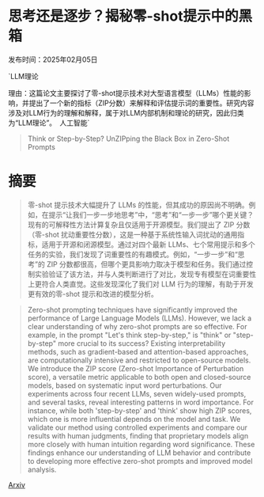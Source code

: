 # 思考还是逐步？揭秘零-shot提示中的黑箱

发布时间：2025年02月05日

`LLM理论

理由：这篇论文主要探讨了零-shot提示技术对大型语言模型（LLMs）性能的影响，并提出了一个新的指标（ZIP分数）来解释和评估提示词的重要性。研究内容涉及对LLM行为的理解和解释，属于对LLM内部机制和理论的研究，因此归类为“LLM理论”。` `人工智能`

> Think or Step-by-Step? UnZIPping the Black Box in Zero-Shot Prompts

# 摘要

> 零-shot 提示技术大幅提升了 LLMs 的性能，但其成功的原因尚不明确。例如，在提示“让我们一步一步地思考”中，“思考”和“一步一步”哪个更关键？现有的可解释性方法计算复杂且仅适用于开源模型。我们提出了 ZIP 分数（零-shot 扰动重要性分数），这是一种基于系统性输入词扰动的通用指标，适用于开源和闭源模型。通过对四个最新 LLMs、七个常用提示和多个任务的实验，我们发现了词重要性的有趣模式。例如，“一步一步”和“思考”的 ZIP 分数都很高，但哪个更具影响力取决于模型和任务。我们通过控制实验验证了该方法，并与人类判断进行了对比，发现专有模型在词重要性上更符合人类直觉。这些发现深化了我们对 LLM 行为的理解，有助于开发更有效的零-shot 提示和改进的模型分析。

> Zero-shot prompting techniques have significantly improved the performance of Large Language Models (LLMs). However, we lack a clear understanding of why zero-shot prompts are so effective. For example, in the prompt "Let's think step-by-step," is "think" or "step-by-step" more crucial to its success? Existing interpretability methods, such as gradient-based and attention-based approaches, are computationally intensive and restricted to open-source models. We introduce the ZIP score (Zero-shot Importance of Perturbation score), a versatile metric applicable to both open and closed-source models, based on systematic input word perturbations. Our experiments across four recent LLMs, seven widely-used prompts, and several tasks, reveal interesting patterns in word importance. For instance, while both 'step-by-step' and 'think' show high ZIP scores, which one is more influential depends on the model and task. We validate our method using controlled experiments and compare our results with human judgments, finding that proprietary models align more closely with human intuition regarding word significance. These findings enhance our understanding of LLM behavior and contribute to developing more effective zero-shot prompts and improved model analysis.

[Arxiv](https://arxiv.org/abs/2502.03418)